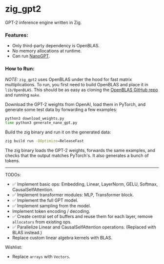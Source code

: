 # zig_gpt2
GPT-2 inference engine written in Zig. 

### Features:
* Only third-party dependency is OpenBLAS.
* No memory allocations at runtime.
* Can run [NanoGPT](https://github.com/karpathy/nanoGPT). 

### How to Run:

*NOTE:* `zig_gpt2` uses OpenBLAS under the hood for fast matrix multiplications. To run, you first need to build OpenBLAS and
place it in `lib/OpenBLAS`. This should be as easy as cloning the [OpenBLAS GitHub repo](https://github.com/xianyi/OpenBLAS)
and running `make`.

Download the GPT-2 weights from OpenAI, load them in PyTorch, and generate some test data by forwarding 
a few examples:
```bash
python3 download_weights.py
time python3 generate_nano_gpt.py
```

Build the zig binary and run it on the generated data:
```bash
zig build run -DOptimize=ReleaseFast
```
The zig binary loads the GPT-2 weights, forwards the same examples, and checks that the output matches PyTorch's. It also
generates a bunch of tokens.

---

TODOs:
* ✅ Implement basic ops: Embedding, Linear, LayerNorm, GELU, Softmax, CausalSelfAttention.
* ✅ Implement transformer modules: MLP, Transformer block.
* ✅ Implement the full GPT model.
* ✅ Implement sampling from the model.
* Implement token encoding / decoding.
* ✅ Create central set of buffers and reuse them for each layer, remove `allocators` from existing ops.
* ✅ Parallelize Linear and CausalSelfAttention operations. (Replaced with BLAS instead.)
* Replace custom linear algebra kernels with BLAS.

Wishlist:
* Replace `arrays` with `Vectors`.
